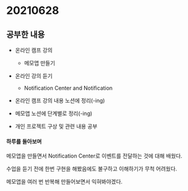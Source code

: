 # 20210628

## 공부한 내용
+ 온라인 캠프 강의
  - 메모앱 만들기
  
+ 온라인 강의 듣기
  - Notification Center and Notification

+ 온라인 캠프 강의 내용 노션에 정리(-ing)

+ 메모앱 노션에 단계별로 정리(-ing)

+ 개인 프로젝트 구상 및 관련 내용 공부

#### 하루를 돌아보며
메모앱을 만들면서 Notification Center로 이벤트를 전달하는 것에 대해 배웠다.

수업을 듣기 전에 한번 구현을 해봤음에도 불구하고 이해하기가 무척 어려웠다.

메모앱을 여러 번 반복해 만들어보면서 익혀봐야겠다.
